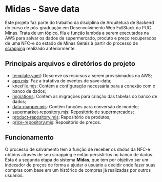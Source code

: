 # Midas - Save data

Este projeto faz parte do trabalho da disciplina de Arquitetura de Backend do curso de pós-graduação em Desenvolvimento Web FullStack da PUC Minas. Trata de um tópico, fila e função lambda a serem executados na AWS para salvar os dados de supermercado, produto e preço recuperados de uma NFC-e do estado de Minas Gerais à partir do processo de [scrapping](https://github.com/RicardoGPP/dwfs-abeol2-midas-scrapper-lambda) realizado anteriormente.

## Principais arquivos e diretórios do projeto

 - [template.yaml](https://github.com/RicardoGPP/dwfs-abeol2-midas-save-data-lambda/blob/main/template.yaml): Descreve os recursos a serem provisionados na AWS;
 - [app.mjs](https://github.com/RicardoGPP/dwfs-abeol2-midas-save-data-lambda/blob/main/app/app.mjs): Faz a tratativa de eventos de save-data;
 - [knexfile.mjs](https://github.com/RicardoGPP/dwfs-abeol2-midas-save-data-lambda/blob/main/app/knexfile.js): Contém a configuração necessária para a conexão com o banco de dados;
 - [migrations](https://github.com/RicardoGPP/dwfs-abeol2-midas-save-data-lambda/blob/main/app/src/migration/): Contém as migrações para criação das tabelas do banco de dados;
 - [data-mapper.mjs](https://github.com/RicardoGPP/dwfs-abeol2-midas-save-data-lambda/blob/main/app/src/mapper/data-mapper.mjs): Contém funções para conversão de modelo;
 - [supermarket-repository.mjs](https://github.com/RicardoGPP/dwfs-abeol2-midas-save-data-lambda/blob/main/app/src/repository/supermarket-repository.mjs): Repositório de supermercados;
 - [product-repository.mjs](https://github.com/RicardoGPP/dwfs-abeol2-midas-save-data-lambda/blob/main/app/src/repository/product-repository.mjs): Repositório de produtos;
 - [price-repository.mjs](https://github.com/RicardoGPP/dwfs-abeol2-midas-save-data-lambda/blob/main/app/src/repository/price-repository.mjs): Repositório de preços.

## Funcionamento

O processo de salvamento tem a função de receber os dados da NFC-e obtidos através de seu scrapping e então persistí-los no banco de dados. Esta é a segunda etapa do sistema **Midas**, que tem por objetivo ser um indexador de preços de forma a ajudar o usuário a decidir onde fazer suas compras com base em um histórico de compras já realizadas por outros usuários.

